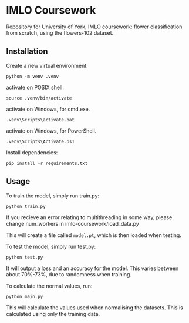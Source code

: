 # IMLO Coursework
Repository for University of York, IMLO coursework: flower classification from scratch, using the flowers-102 dataset.
## Installation
Create a new virtual environment.
```shell
python -m venv .venv
````
activate on POSIX shell.
```
source .venv/bin/activate
```
activate on Windows, for cmd.exe.
```shell
.venv\Scripts\activate.bat
```
activate on Windows, for PowerShell.
```
.venv\Scripts\Activate.ps1
```
Install dependencies:
```shell
pip install -r requirements.txt
```
## Usage
To train the model, simply run train.py:
```shell
python train.py
```
If you recieve an error relating to multithreading in some way, please change num_workers in
imlo-coursework/load_data.py

This will create a file called `model.pt`, which is then loaded when testing.

To test the model, simply run test.py:
```shell
python test.py
```
It will output a loss and an accuracy for the model. This varies between about 70%-73%, due to randomness when
training.

To calculate the normal values, run:
```shell
python main.py
```
This will calculate the values used when normalising the datasets. This is calculated using only the training data.


